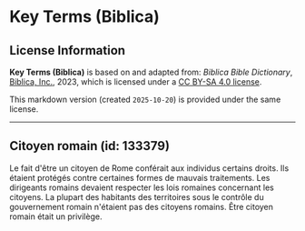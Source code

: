 # Key Terms (Biblica)

## License Information

**Key Terms (Biblica)** is based on and adapted from: _Biblica Bible Dictionary_, [Biblica, Inc.](https://www.biblica.com/), 2023, which is licensed under a [CC BY-SA 4.0 license](https://creativecommons.org/licenses/by-sa/4.0/legalcode.en).

This markdown version (created `2025-10-20`) is provided under the same license.



--------------------------------

## Citoyen romain (id: 133379)

Le fait d'être un citoyen de Rome conférait aux individus certains droits. Ils étaient protégés contre certaines formes de mauvais traitements. Les dirigeants romains devaient respecter les lois romaines concernant les citoyens. La plupart des habitants des territoires sous le contrôle du gouvernement romain n'étaient pas des citoyens romains. Être citoyen romain était un privilège.


